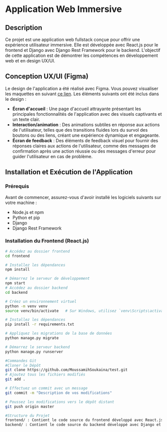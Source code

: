 # Application Web Immersive

## Description

Ce projet est une application web fullstack conçue pour offrir une expérience utilisateur immersive. Elle est développée avec React.js pour le frontend et Django avec Django Rest Framework pour le backend. L'objectif de cette application est de démontrer les compétences en développement web et en design UX/UI.

## Conception UX/UI (Figma)

Le design de l'application a été réalisé avec Figma. Vous pouvez visualiser les maquettes en suivant [ce lien](https://www.figma.com/file/xyz). Les éléments suivants ont été inclus dans le design :

- **Écran d'accueil** : Une page d'accueil attrayante présentant les principales fonctionnalités de l'application avec des visuels captivants et un texte clair.
- **Interaction/animation** : Des animations subtiles en réponse aux actions de l'utilisateur, telles que des transitions fluides lors du survol des boutons ou des liens, créant une expérience dynamique et engageante.
- **Écran de feedback** : Des éléments de feedback visuel pour fournir des réponses claires aux actions de l'utilisateur, comme des messages de confirmation après une action réussie ou des messages d'erreur pour guider l'utilisateur en cas de problème.

## Installation et Exécution de l'Application

### Prérequis

Avant de commencer, assurez-vous d'avoir installé les logiciels suivants sur votre machine :

- Node.js et npm
- Python et pip
- Django
- Django Rest Framework

### Installation du Frontend (React.js)

```sh
# Accédez au dossier frontend
cd frontend

# Installez les dépendances
npm install

# Démarrez le serveur de développement
npm start
# Accédez au dossier backend
cd backend

# Créez un environnement virtuel
python -m venv venv
source venv/bin/activate   # Sur Windows, utilisez `venv\Scripts\activate`

# Installez les dépendances
pip install -r requirements.txt

# Appliquez les migrations de la base de données
python manage.py migrate

# Démarrez le serveur backend
python manage.py runserver

#Commandes Git
#Cloner le Dépôt
git clone https://github.com/MoussamihSoukaina/test.git
# Ajoutez tous les fichiers modifiés
git add .

# Effectuez un commit avec un message
git commit -m "Description de vos modifications"

# Poussez les modifications vers le dépôt distant
git push origin master

#Structure du Projet
frontend/ : Contient le code source du frontend développé avec React.js.
backend/ : Contient le code source du backend développé avec Django et Django Rest Framework.
```
